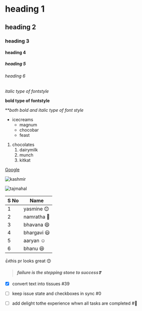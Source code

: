 # heading 1
## heading 2
### heading 3
#### heading 4
##### heading 5
###### heading 6
*italic type of fontstyle*

**bold type of fontstyle**

***both bold and italic type of font style*
* icecreams
  * magnum
  * chocobar
  * feast
 
 1. chocolates
    1. dairymilk
    2. munch
    3. kitkat
    
  [Google](https://www.google.com/)
  
  ![kashmir](https://encrypted-tbn0.gstatic.com/images?q=tbn:ANd9GcSCPtUBP8l7dPfGAazEu1Tro7NBhTIt2SQnS6AI8WkVusFm3B3pkbALM_nG1ATXy1gBiuM&usqp=CAU)
 
  ![tajmahal]( https://images.theconversation.com/files/228846/original/file-20180723-189310-1ymcybu.jpg?ixlib=rb-1.1.0&q=45&auto=format&w=754&fit=clip)

 S No|Name
 ----|----
 1| yasmine :blush:
 2|namratha :blue_heart:
 3|bhavana  :smile:
 4|bhargavi :smiley:
 5|aaryan   :relaxed:
 6|bhanu    :laughing:

 :+1:this pr looks great :blush:
 
 <!--this content will not appear in render markdown-->
 >***failure is the stepping stone to success:heavy_heart_exclamation:***
  - [x] convert text into tissues #39
  - [ ] keep issue state and checkboxes in sync #0
  - [ ] add delight tothe experience whwn all tasks are completed #:tada:
 





















